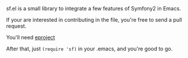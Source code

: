 
sf.el is a small library to integrate a few features of Symfony2 in Emacs.

If your are interested in contributing in the file, you're free to send a pull request.

You'll need [eproject](https://github.com/jrockway/eproject)

After that, just `(require 'sf)` in your .emacs, and you're good to go.

